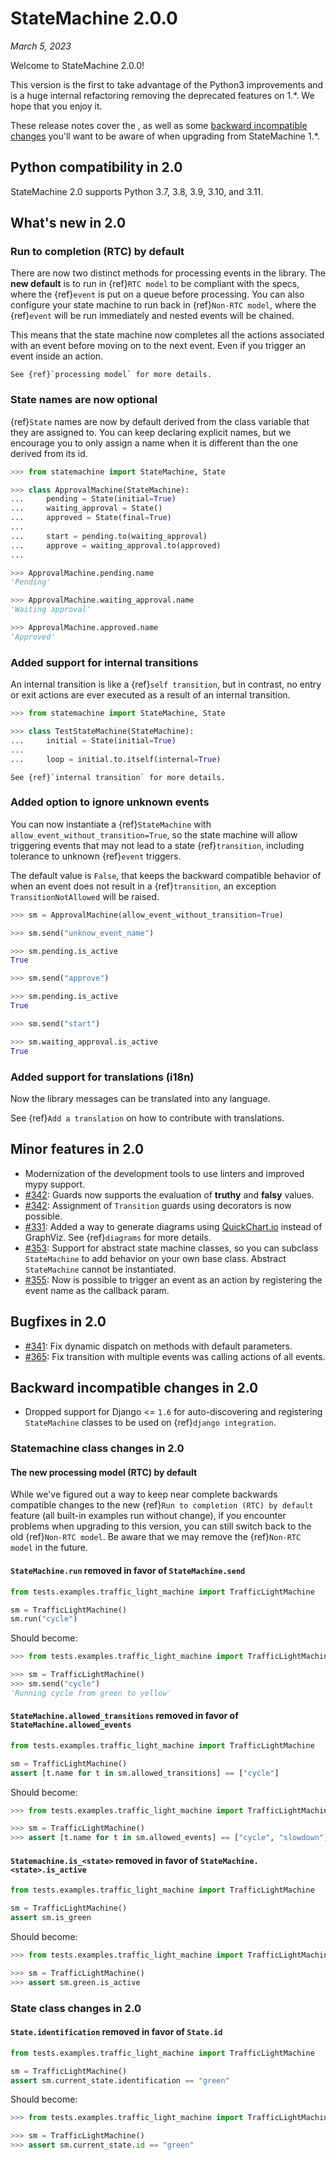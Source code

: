 # StateMachine 2.0.0

*March 5, 2023*

Welcome to StateMachine 2.0.0!

This version is the first to take advantage of the Python3 improvements and is a huge internal refactoring removing the deprecated features on 1.*. We hope that you enjoy it.

These release notes cover the [](#whats-new-in-20), as well as
some [backward incompatible changes](#backward-incompatible-changes-in-20) you'll
want to be aware of when upgrading from StateMachine 1.*.


## Python compatibility in 2.0

StateMachine 2.0 supports Python 3.7, 3.8, 3.9, 3.10, and 3.11.


## What's new in 2.0

### Run to completion (RTC) by default

There are now two distinct methods for processing events in the library. The **new default** is to run in
{ref}`RTC model` to be compliant with the specs, where the {ref}`event` is put on a queue before processing.
You can also configure your state machine to run back in {ref}`Non-RTC model`, where the {ref}`event` will
be run immediately and nested events will be chained.

This means that the state machine now completes all the actions associated with an event before moving on to the next event.
Even if you trigger an event inside an action.

```{seealso}
See {ref}`processing model` for more details.
```

### State names are now optional

{ref}`State` names are now by default derived from the class variable that they are assigned to.
You can keep declaring explicit names, but we encourage you to only assign a name
when it is different than the one derived from its id.

```py
>>> from statemachine import StateMachine, State

>>> class ApprovalMachine(StateMachine):
...     pending = State(initial=True)
...     waiting_approval = State()
...     approved = State(final=True)
...
...     start = pending.to(waiting_approval)
...     approve = waiting_approval.to(approved)
...

>>> ApprovalMachine.pending.name
'Pending'

>>> ApprovalMachine.waiting_approval.name
'Waiting approval'

>>> ApprovalMachine.approved.name
'Approved'

```

### Added support for internal transitions

An internal transition is like a {ref}`self transition`, but in contrast, no entry or exit actions
are ever executed as a result of an internal transition.

```py
>>> from statemachine import StateMachine, State

>>> class TestStateMachine(StateMachine):
...     initial = State(initial=True)
...
...     loop = initial.to.itself(internal=True)

```

```{seealso}
See {ref}`internal transition` for more details.
```

### Added option to ignore unknown events

You can now instantiate a {ref}`StateMachine` with `allow_event_without_transition=True`,
so the state machine will allow triggering events that may not lead to a state {ref}`transition`,
including tolerance to unknown {ref}`event` triggers.

The default value is ``False``, that keeps the backward compatible behavior of when an
event does not result in a {ref}`transition`, an exception ``TransitionNotAllowed`` will be raised.

```py
>>> sm = ApprovalMachine(allow_event_without_transition=True)

>>> sm.send("unknow_event_name")

>>> sm.pending.is_active
True

>>> sm.send("approve")

>>> sm.pending.is_active
True

>>> sm.send("start")

>>> sm.waiting_approval.is_active
True

```

### Added support for translations (i18n)

Now the library messages can be translated into any language.

See {ref}`Add a translation` on how to contribute with translations.


## Minor features in 2.0

- Modernization of the development tools to use linters and improved mypy support.
- [#342](https://github.com/fgmacedo/python-statemachine/pull/342): Guards now supports the
  evaluation of **truthy** and **falsy** values.
- [#342](https://github.com/fgmacedo/python-statemachine/pull/342): Assignment of `Transition`
  guards using decorators is now possible.
- [#331](https://github.com/fgmacedo/python-statemachine/pull/331): Added a way to generate diagrams using [QuickChart.io](https://quickchart.io) instead of GraphViz. See {ref}`diagrams` for more details.
- [#353](https://github.com/fgmacedo/python-statemachine/pull/353): Support for abstract state machine classes, so you can subclass `StateMachine` to add behavior on your own base class. Abstract `StateMachine` cannot be instantiated.
- [#355](https://github.com/fgmacedo/python-statemachine/pull/355): Now is possible to trigger an event as an action by registering the event name as the callback param.

## Bugfixes in 2.0

- [#341](https://github.com/fgmacedo/python-statemachine/issues/341): Fix dynamic dispatch
  on methods with default parameters.
- [#365](https://github.com/fgmacedo/python-statemachine/pull/365): Fix transition with multiple
  events was calling actions of all events.


## Backward incompatible changes in 2.0

- Dropped support for Django <= `1.6` for auto-discovering and registering `StateMachine` classes
  to be used on {ref}`django integration`.

### Statemachine class changes in 2.0

#### The new processing model (RTC) by default

While we've figured out a way to keep near complete backwards compatible changes to the new
{ref}`Run to completion (RTC) by default` feature (all built-in examples run without change),
if you encounter problems when upgrading to this version, you can still switch back to the old
{ref}`Non-RTC model`. Be aware that we may remove the {ref}`Non-RTC model` in the future.

#### `StateMachine.run` removed in favor of `StateMachine.send`

```py
from tests.examples.traffic_light_machine import TrafficLightMachine

sm = TrafficLightMachine()
sm.run("cycle")

```

Should become:

```py
>>> from tests.examples.traffic_light_machine import TrafficLightMachine

>>> sm = TrafficLightMachine()
>>> sm.send("cycle")
'Running cycle from green to yellow'

```


#### `StateMachine.allowed_transitions` removed in favor of `StateMachine.allowed_events`

```py
from tests.examples.traffic_light_machine import TrafficLightMachine

sm = TrafficLightMachine()
assert [t.name for t in sm.allowed_transitions] == ["cycle"]

```

Should become:

```py
>>> from tests.examples.traffic_light_machine import TrafficLightMachine

>>> sm = TrafficLightMachine()
>>> assert [t.name for t in sm.allowed_events] == ["cycle", "slowdown"]

```

#### `Statemachine.is_<state>` removed in favor of `StateMachine.<state>.is_active`

```py
from tests.examples.traffic_light_machine import TrafficLightMachine

sm = TrafficLightMachine()
assert sm.is_green

```

Should become:

```py
>>> from tests.examples.traffic_light_machine import TrafficLightMachine

>>> sm = TrafficLightMachine()
>>> assert sm.green.is_active

```

### State class changes in 2.0

#### `State.identification` removed in favor of `State.id`

```py
from tests.examples.traffic_light_machine import TrafficLightMachine

sm = TrafficLightMachine()
assert sm.current_state.identification == "green"

```

Should become:

```py
>>> from tests.examples.traffic_light_machine import TrafficLightMachine

>>> sm = TrafficLightMachine()
>>> assert sm.current_state.id == "green"

```
